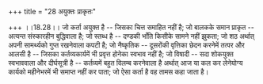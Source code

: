 +++
title = "28 अयुक्तः प्राकृतः"

+++
।।18.28।। जो कर्ता अयुक्त है -- जिसका चित्त समाहित नहीं है; जो बालकके
समान प्राकृत -- अत्यन्त संस्कारहीन बुद्धिवाला है; जो स्तब्ध है -- दण्डकी
भाँति किसीके सामने नहीं झुकता; जो शठ अर्थात् अपनी सामर्थ्यको गुप्त
रखनेवाला कपटी है; जो नैष्कृतिक -- दूसरोंकी वृत्तिका छेदन करनेमें तत्पर
और आलसी है -- जिसका कर्तव्यकार्यमें भी प्रवृत्त होनेका स्वभाव नहीं है;
जो विषादी -- सदा शोकयुक्त स्वभाववाला और दीर्घसूत्री है -- कर्तव्यमें
बहुत विलम्ब करनेवाला है अर्थात् आज या कल कर लेनेयोग्य कार्यको महीनेभरमें
भी समाप्त नहीं कर पाता; जो ऐसा कर्ता है वह तामस कहा जाता है।
